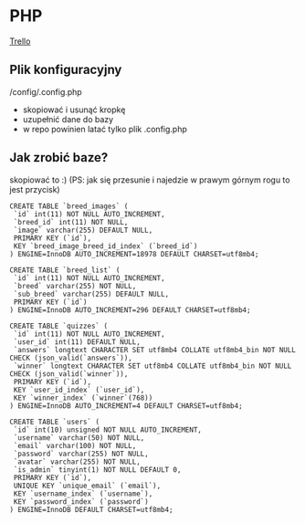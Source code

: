# PHP

[Trello](https://trello.com/b/os4W8MXa/php)

## Plik konfiguracyjny

/config/.config.php

+ skopiować i usunąć kropkę
+ uzupełnić dane do bazy
+ w repo powinien latać tylko plik .config.php

## Jak zrobić baze?

skopiować to :) (PS: jak się przesunie i najedzie w prawym górnym rogu to jest przycisk)

```
CREATE TABLE `breed_images` (
 `id` int(11) NOT NULL AUTO_INCREMENT,
 `breed_id` int(11) NOT NULL,
 `image` varchar(255) DEFAULT NULL,
 PRIMARY KEY (`id`),
 KEY `breed_image_breed_id_index` (`breed_id`)
) ENGINE=InnoDB AUTO_INCREMENT=18978 DEFAULT CHARSET=utf8mb4;

CREATE TABLE `breed_list` (
 `id` int(11) NOT NULL AUTO_INCREMENT,
 `breed` varchar(255) NOT NULL,
 `sub_breed` varchar(255) DEFAULT NULL,
 PRIMARY KEY (`id`)
) ENGINE=InnoDB AUTO_INCREMENT=296 DEFAULT CHARSET=utf8mb4;

CREATE TABLE `quizzes` (
 `id` int(11) NOT NULL AUTO_INCREMENT,
 `user_id` int(11) DEFAULT NULL,
 `answers` longtext CHARACTER SET utf8mb4 COLLATE utf8mb4_bin NOT NULL CHECK (json_valid(`answers`)),
 `winner` longtext CHARACTER SET utf8mb4 COLLATE utf8mb4_bin NOT NULL CHECK (json_valid(`winner`)),
 PRIMARY KEY (`id`),
 KEY `user_id_index` (`user_id`),
 KEY `winner_index` (`winner`(768))
) ENGINE=InnoDB AUTO_INCREMENT=4 DEFAULT CHARSET=utf8mb4;

CREATE TABLE `users` (
 `id` int(10) unsigned NOT NULL AUTO_INCREMENT,
 `username` varchar(50) NOT NULL,
 `email` varchar(100) NOT NULL,
 `password` varchar(255) NOT NULL,
 `avatar` varchar(255) NOT NULL,
 `is_admin` tinyint(1) NOT NULL DEFAULT 0,
 PRIMARY KEY (`id`),
 UNIQUE KEY `unique_email` (`email`),
 KEY `username_index` (`username`),
 KEY `password_index` (`password`)
) ENGINE=InnoDB DEFAULT CHARSET=utf8mb4;


```
